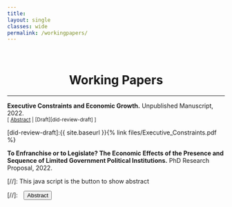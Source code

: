 ```yaml
---
title: 
layout: single
classes: wide
permalink: /workingpapers/
---
```

<br/> 

<!-- Google Tag Manager (noscript) -->
<noscript><iframe src="https://www.googletagmanager.com/ns.html?id=GTM-PNS829G"
height="0" width="0" style="display:none;visibility:hidden"></iframe></noscript>
<!-- End Google Tag Manager (noscript) -->

# <center> Working Papers </center>
- - -

**Executive Constraints and Economic Growth.** Unpublished Manuscript, 2022.
<br/>
<small>[ <a href="#/" onclick="visib('did-review')">Abstract</a> | [Draft][did-review-draft] ] </small>

<div id="did-review" style="display: none; text-align: justify; line-height: 1.2" ><small>
Using panel data of 143 countries from 1950 to 2010, this thesis estimates the effects of executive constraints on economic growth. We characterize two types of constraints. Horizontal constraints are linked to the powers of parliament to control the actions of the executive. Vertical constraints are associated with political accountability in which the executive responds to its constituents or the general electorate. By identifying the economic functions of each constraint, a typology of four institutional configurations is proposed. This typology determines the degree to which a ruler is committed to securing individual rights (horizontal constraints function), and accountable to the sanction of citizens (vertical ones function). Fixed effects and GMM estimates suggest that the exclusive presence of horizontal constraints is associated with a decrease of about 0.21 percent of GDP per capita. Vertical Constraints have no significant effect, but the presence of both institutions is associated with an increase of about 0.18 percent of GDP per capita. The results show an empirically relevant interaction between both institutions.
</small><br><br/></div>

[did-review-draft]:{{ site.baseurl }}{% link files/Executive_Constraints.pdf %}


**To Enfranchise or to Legislate? The Economic Effects of the Presence and Sequence of Limited Government Political Institutions.** PhD Research Proposal, 2022.



[//]: This java script is the button to show abstract
<script>
 function visib(id) {
  var x = document.getElementById(id);
  if (x.style.display === "block") {
    x.style.display = "none";
  } else {
    x.style.display = "block";
  }
}
</script>

[//]:&emsp;<button onclick="visib('polariz')" class="btn btn--inverse btn--small">Abstract</button>
